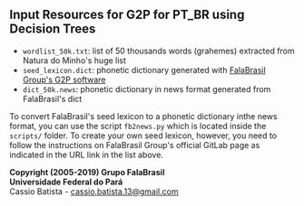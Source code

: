 ## Input Resources for G2P for PT\_BR using Decision Trees
 - `wordlist_50k.txt`: list of 50 thousands words (grahemes) extracted from Natura do Minho's huge list     
 - `seed_lexicon.dict`: phonetic dictionary generated with [FalaBrasil Group's G2P software](https://gitlab.com/fb-nlp/nlp)     
 - `dict_50k.news`: phonetic dictionary in news format generated from FalaBrasil's dict        

To convert FalaBrasil's seed lexicon to a phonetic dictionary inthe news format,
you can use the script `fb2news.py` which is located inside the `scripts/`
folder. To create your own seed lexicon, however, you need to follow the
instructions on FalaBrasil Group's official GitLab page as indicated in the URL
link in the list above.

__Copyright (2005-2019) Grupo FalaBrasil__    
__Universidade Federal do Pará__     
Cassio Batista - cassio.batista.13@gmail.com
